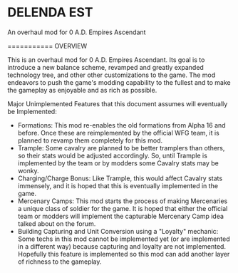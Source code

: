 DELENDA EST
===========

An overhaul mod for 0 A.D. Empires Ascendant

===========
OVERVIEW

This is an overhaul mod for 0 A.D. Empires Ascendant. Its goal is to introduce a new balance scheme, revamped and greatly expanded technology tree, and other other customizations to the game. The mod endeavors to push the game's modding capability to the fullest and to make the gameplay as enjoyable and as rich as possible.

Major Unimplemented Features that this document assumes will eventually be Implemented:

- Formations: This mod re-enables the old formations from Alpha 16 and before. Once these are reimplemented by the official WFG team, it is planned to revamp them completely for this mod.
- Trample: Some cavalry are planned to be better tramplers than others, so their stats would be adjusted accordingly. So, until Trample is implemented by the team or by modders some Cavalry stats may be wonky.
- Charging/Charge Bonus: Like Trample, this would affect Cavalry stats immensely, and it is hoped that this is eventually implemented in the game.
- Mercenary Camps: This mod starts the process of making Mercenaries a unique class of soldier for the game. It is hoped that either the official team or modders will implement the capturable Mercenary Camp idea talked about on the forum.
- Building Capturing and Unit Conversion using a "Loyalty" mechanic: Some techs in this mod cannot be implemented yet (or are implemented in a different way) because capturing and loyalty are not implemented. Hopefully this feature is implemented so this mod can add another layer of richness to the gameplay.
